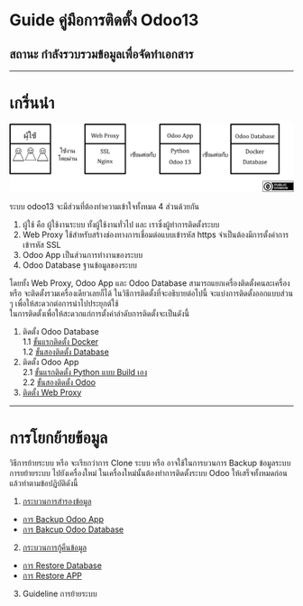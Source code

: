 # Guide คู่มือการติดตั้ง Odoo13
## สถานะ กำลังรวบรวมข้อมูลเพื่อจัดทำเอกสาร
---  
# เกริ่นนำ
![รูปภาพ Intro](image/Intro.png)  

ระบบ odoo13 จะมีส่วนที่ต้องทำความเข้าใจทั้งหมด 4 ส่วนด้วยกัน  
1. ผู้ใช้ คือ ผู้ใช้งานระบบ ทั้งผู้ใช้งานทั่วไป และ เราซึ่งผู้ทำการติดตั้งระบบ  
2. Web Proxy ใช้สำหรับสร้างช่องทางการเชื่อมต่อแบบเข้ารหัส https จำเป็นต้องมีการตั้งค่าการเข้ารหัส SSL  
3. Odoo App เป็นส่วนการทำงานของระบบ  
4. Odoo Database ฐานข้อมูลของระบบ  

โดยทั้ง Web Proxy, Odoo App และ Odoo Database สามารถแยกเครื่องติดตั้งคนละเครื่อง หรือ จะติดตั้งรวมเครื่องเดียวเลยก็ได้ ในวิธีการติดตั้งที่จะอธิบายต่อไปนี้ จะแบ่งการติดตั้งออกแบบส่วน ๆ เพื่อให้สะดวกต่อการนำไปประยุกต์ใช้  
ในการติดตั้งเพื่อให้สะดวกแก่การตั้งค่าลำดับการติดตั้งจะเป็นดังนี้  
1. ติดตั้ง Odoo Database  
  1.1 [ขั้นแรกติดตั้ง Docker](docker_install)  
  1.2 [ขั้นสองติดตั้ง Database](database_install)  
2. ติดตั้ง Odoo App  
  2.1 [ขั้นแรกติดตั้ง Python แบบ Build เอง](python_install)  
  2.2 [ขั้นสองติดตั้ง Odoo](odoo_install)  
3. [ติดตั้ง Web Proxy](proxy_ssl_install)  

---
# การโยกย้ายข้อมูล
วิธีการย้ายระบบ หรือ จะเรียกว่าการ Clone ระบบ หรือ อาจใช้ในการบวนการ Backup ข้อมูลระบบ  
การยย้ายระบบ ไปยังเครื่องใหม่ ในเครื่องใหม่นั้นต้องทำการติดตั้งระบบ Odoo ให้เสร็จทั้งหมดก่อน  แล้วทำตามข้อปฏิบัติดังนี้
1. [กระบวนการสำรองข้อมูล](backup)
  - [การ Backup Odoo App](backup)
  - [การ Bakcup Odoo Database](backup)
2. [กระบวนการกู้คืนข้อมูล](restore)
  - [การ Restore Database](restore)
  - [การ Restore APP](restore)
3. Guideline การย้ายระบบ
